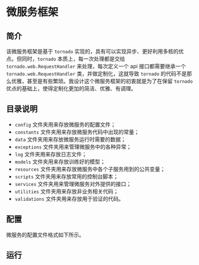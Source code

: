 # 微服务框架

## 简介

该微服务框架是基于 `tornado` 实现的，具有可以实现异步、更好利用多核的优点。但同时，`tornado` 本质上，每一次处理都是交给 `tornado.web.RequestHandler` 来处理，每次定义一个 api 接口都需要继承一个 `tornado.web.RequestHandler` 类，并做定制化，这就导致 `tornado` 的代码不是那么优雅，甚至是有些繁琐。我设计这个微服务框架的初衷就是为了在保留 `tornado` 优点的基础上，使得定制化更加的简洁、优雅、有调理。

## 目录说明

- `config` 文件夹用来存放微服务的配置文件；
- `constants` 文件夹用来存放微服务代码中出现的常量；
- `data` 文件夹用来存放微服务运行时需要的数据；
- `exceptions` 文件夹用来管理微服务中的各种异常；
- `log` 文件夹用来存放日志文件；
- `models` 文件夹用来存放训练好的模型；
- `resources` 文件夹用来存放微服务中各个子服务用到的公共变量；
- `scripts` 文件夹用来存放常用的控制台脚本；
- `services` 文件夹用来管理微服务对外提供的接口；
- `utilities` 文件夹用来存放非业务相关代码；
- `validations` 文件夹用来存放用于验证的代码。

## 配置

微服务的配置文件格式如下所示。

## 运行

